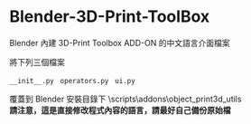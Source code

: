# Blender-3D-Print-ToolBox 
Blender 內建 3D-Print Toolbox ADD-ON 的中文語言介面檔案


將下列三個檔案

`__init__.py `
`operators.py `
`ui.py` 

覆蓋到 Blender 安裝目錄下   \scripts\addons\object_print3d_utils  
**請注意，這是直接修改程式內容的語言，請最好自己備份原始檔**
